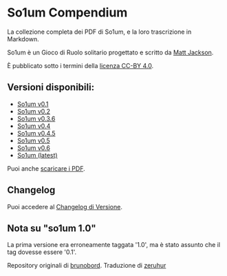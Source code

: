 # So1um Compendium

La collezione completa dei PDF di So1um, e la loro trascrizione in Markdown.

So1um è un Gioco di Ruolo solitario progettato e scritto da [Matt Jackson](http://www.msjx.org/).

È pubblicato sotto i termini della [licenza CC-BY 4.0](https://creativecommons.org/licenses/by/4.0/).

## Versioni disponibili:

* [So1um v0.1](so1um-01.md)
* [So1um v0.2](so1um-02.md)
* [So1um v0.3.6](so1um-03.md)
* [So1um v0.4](so1um-04.md)
* [So1um v0.4.5](so1um-045.md)
* [So1um v0.5](so1um-05.md)
* [So1um v0.6](so1um-06.md)
* [So1um (latest)](so1um.md)

Puoi anche [scaricare i PDF](pdfs/index.md).

## Changelog

Puoi accedere al [Changelog di Versione](CHANGELOG.md).

## Nota su "so1um 1.0"

La prima versione era erroneamente taggata '1.0', ma è stato assunto che il tag dovesse essere '0.1'.

Repository originali di [brunobord](https://github.com/brunobord). Traduzione di [zeruhur](https://github.com/zeruhur)
